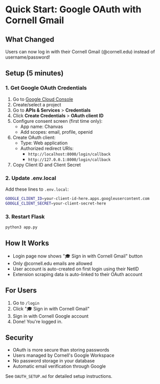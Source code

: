 # Quick Start: Google OAuth with Cornell Gmail

## What Changed

Users can now log in with their Cornell Gmail (@cornell.edu) instead of username/password!

## Setup (5 minutes)

### 1. Get Google OAuth Credentials

1. Go to [Google Cloud Console](https://console.cloud.google.com/)
2. Create/select a project
3. Go to **APIs & Services** > **Credentials**
4. Click **Create Credentials** > **OAuth client ID**
5. Configure consent screen (first time only):
   - App name: Chanvas
   - Add scopes: email, profile, openid
6. Create OAuth client:
   - Type: Web application
   - Authorized redirect URIs:
     - `http://localhost:8000/login/callback`
     - `http://127.0.0.1:8000/login/callback`
7. Copy Client ID and Client Secret

### 2. Update .env.local

Add these lines to `.env.local`:

```bash
GOOGLE_CLIENT_ID=your-client-id-here.apps.googleusercontent.com
GOOGLE_CLIENT_SECRET=your-client-secret-here
```

### 3. Restart Flask

```bash
python3 app.py
```

## How It Works

- Login page now shows "🎓 Sign in with Cornell Gmail" button
- Only @cornell.edu emails are allowed
- User account is auto-created on first login using their NetID
- Extension scraping data is auto-linked to their OAuth account

## For Users

1. Go to `/login`
2. Click "🎓 Sign in with Cornell Gmail"
3. Sign in with Cornell Google account
4. Done! You're logged in.

## Security

- OAuth is more secure than storing passwords
- Users managed by Cornell's Google Workspace
- No password storage in your database
- Automatic email verification through Google

See `OAUTH_SETUP.md` for detailed setup instructions.
